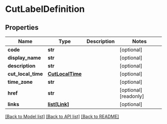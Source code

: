 # CutLabelDefinition

## Properties
Name | Type | Description | Notes
------------ | ------------- | ------------- | -------------
**code** | **str** |  | [optional] 
**display_name** | **str** |  | [optional] 
**description** | **str** |  | [optional] 
**cut_local_time** | [**CutLocalTime**](CutLocalTime.md) |  | [optional] 
**time_zone** | **str** |  | [optional] 
**href** | **str** |  | [optional] [readonly] 
**links** | [**list[Link]**](Link.md) |  | [optional] 

[[Back to Model list]](../README.md#documentation-for-models) [[Back to API list]](../README.md#documentation-for-api-endpoints) [[Back to README]](../README.md)


